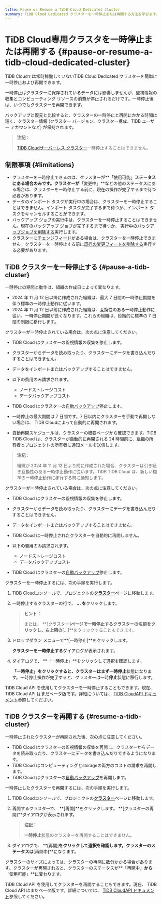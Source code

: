 ```yaml
---
title: Pause or Resume a TiDB Cloud Dedicated Cluster
summary: TiDB Cloud Dedicated クラスターを一時停止または再開する方法を学びます。
---
```


# TiDB Cloud専用クラスタを一時停止または再開する {#pause-or-resume-a-tidb-cloud-dedicated-cluster}

TiDB Cloudでは常時稼働していないTiDB Cloud Dedicated クラスターを簡単に一時停止および再開できます。

一時停止はクラスターに保存されているデータには影響しませんが、監視情報の収集とコンピューティング リソースの消費が停止されるだけです。一時停止後は、いつでもクラスターを再開できます。

バックアップと復元と比較すると、クラスターの一時停止と再開にかかる時間は短く、クラスター情報 (クラスター バージョン、クラスター構成、TiDB ユーザー アカウントなど) が保持されます。

> **注記：**
>
> [TiDB Cloudサーバーレス クラスター](/tidb-cloud/select-cluster-tier.md#tidb-cloud-serverless)一時停止することはできません。

## 制限事項 {#limitations}

-   クラスターを一時停止できるのは、クラスターが**「使用可能」**ステータスにある場合のみです。クラスターが**「変更中」**などの他のステータスにある場合は、クラスターを一時停止する前に、現在の操作が完了するまで待つ必要があります。
-   データのインポート タスクが実行中の場合は、クラスターを一時停止することはできません。インポート タスクが完了するまで待つか、インポート タスクをキャンセルすることができます。
-   バックアップ ジョブの実行中は、クラスターを一時停止することはできません。現在のバックアップ ジョブが完了するまで待つか、 [実行中のバックアップジョブを削除する](/tidb-cloud/backup-and-restore.md#delete-a-running-backup-job)実行します。
-   クラスターに[チェンジフィード](/tidb-cloud/changefeed-overview.md)がある場合は、クラスターを一時停止できません。クラスターを一時停止する前に[既存の変更フィードを削除する](/tidb-cloud/changefeed-overview.md#delete-a-changefeed)実行する必要があります。

## TiDB クラスターを一時停止する {#pause-a-tidb-cluster}

一時停止の期間と動作は、組織の作成日によって異なります。

-   2024 年 11 月 12 日以降に作成された組織は、最大 7 日間の一時停止期間を伴う標準の一時停止動作に従います。
-   2024 年 11 月 12 日以前に作成された組織は、互換性のある一時停止動作に従い、一時停止期間が長くなります。これらの組織は、段階的に標準の 7 日間の制限に移行します。

<SimpleTab>
<div label="Standard pause behavior">

クラスターが一時停止されている場合は、次の点に注意してください。

-   TiDB Cloud はクラスターの監視情報の収集を停止します。

-   クラスターからデータを読み取ったり、クラスターにデータを書き込んだりすることはできません。

-   データをインポートまたはバックアップすることはできません。

-   以下の費用のみ請求されます。

    -   ノードストレージコスト
    -   データバックアップコスト

-   TiDB Cloud はクラスターの[自動バックアップ](/tidb-cloud/backup-and-restore.md#turn-on-auto-backup)停止します。

-   一時停止の最大期間は 7 日間です。7 日以内にクラスターを手動で再開しない場合は、 TiDB Cloudによって自動的に再開されます。

-   自動再開スケジュールは、クラスターの概要ページから確認できます。TiDB TiDB Cloud は、クラスターが自動的に再開される 24 時間前に、組織の所有者とプロジェクトの所有者に通知メールを送信します。

</div>
<div label="Compatible pause behavior">

> **注記：**
>
> 組織が 2024 年 11 月 12 日より前に作成された場合、クラスターは引き続き互換性のある一時停止動作に従います。TiDB TiDB Cloud は、新しい標準の一時停止動作に移行する前に通知します。

クラスターが一時停止されている場合は、次の点に注意してください。

-   TiDB Cloud はクラスターの監視情報の収集を停止します。

-   クラスターからデータを読み取ったり、クラスターにデータを書き込んだりすることはできません。

-   データをインポートまたはバックアップすることはできません。

-   TiDB Cloud は一時停止されたクラスターを自動的に再開しません。

-   以下の費用のみ請求されます。

    -   ノードストレージコスト
    -   データバックアップコスト

-   TiDB Cloud はクラスターの[自動バックアップ](/tidb-cloud/backup-and-restore.md#turn-on-auto-backup)停止します。

</div>
</SimpleTab>

クラスターを一時停止するには、次の手順を実行します。

1.  TiDB Cloudコンソールで、プロジェクトの[**クラスター**](https://tidbcloud.com/console/clusters)ページに移動します。

2.  一時停止するクラスターの行で、 **... を**クリックします。

    > **ヒント：**
    >
    > または、 **[クラスター]**ページで一時停止するクラスターの名前をクリックし、右上隅の**[...]**をクリックすることもできます。

3.  ドロップダウン メニューで**[一時停止]**をクリックします。

    **クラスターを一時停止する**ダイアログが表示されます。

4.  ダイアログで、 **「一時停止」**をクリックして選択を確認します。

    **「一時停止」**をクリックすると、クラスターはまず一時**停止**状態になります。一時停止操作が完了すると、クラスターは一時**停止**状態に移行します。

TiDB Cloud API を使用してクラスターを一時停止することもできます。現在、 TiDB Cloud API はまだベータ版です。詳細については、 [TiDB CloudAPI ドキュメント](https://docs.pingcap.com/tidbcloud/api/v1beta)参照してください。

## TiDB クラスターを再開する {#resume-a-tidb-cluster}

一時停止されたクラスターが再開された後、次の点に注意してください。

-   TiDB Cloud はクラスターの監視情報の収集を再開し、クラスターからデータを読み取ったり、クラスターにデータを書き込んだりできるようになります。
-   TiDB Cloud はコンピューティングとstorageの両方のコストの請求を再開します。
-   TiDB Cloud はクラスターの[自動バックアップ](/tidb-cloud/backup-and-restore.md#turn-on-auto-backup)を再開します。

一時停止したクラスターを再開するには、次の手順を実行します。

1.  TiDB Cloudコンソールで、プロジェクトの[**クラスター**](https://tidbcloud.com/console/clusters)ページに移動します。

2.  再開するクラスターで、 **[再開]**をクリックします。 **[クラスターの再開]**ダイアログが表示されます。

    > **注記：**
    >
    > **一時停止**状態のクラスターを再開することはできません。

3.  ダイアログで、 **[再開]**をクリックして選択を確認します。クラスターのステータスは**[再開中]**になります。

クラスターのサイズによっては、クラスターの再開に数分かかる場合があります。クラスターが再開されると、クラスターのステータスが**「再開中」**から**「使用可能」**に変わります。

TiDB Cloud API を使用してクラスターを再開することもできます。現在、 TiDB Cloud API はまだベータ版です。詳細については、 [TiDB CloudAPI ドキュメント](https://docs.pingcap.com/tidbcloud/api/v1beta)参照してください。

